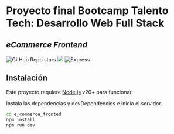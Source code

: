 # Proyecto final Bootcamp Talento Tech: Desarrollo Web Full Stack
## _eCommerce Frontend_

![GitHub Repo stars](https://img.shields.io/github/stars/georgerozo18/e_commerce_frontend.svg) ![](https://img.shields.io/github/forks/georgerozo18/e_commerce_frontend.svg) ![Express](https://img.shields.io/badge/React-^18.3.1-blue?logo=react) 

## Instalación
Este proyecto requiere [Node.js](https://nodejs.org/) v20+ para funcionar.

Instala las dependencias y devDependencies e inicia el servidor.

```sh
cd e_commerce_fronted
npm install
npm run dev
```